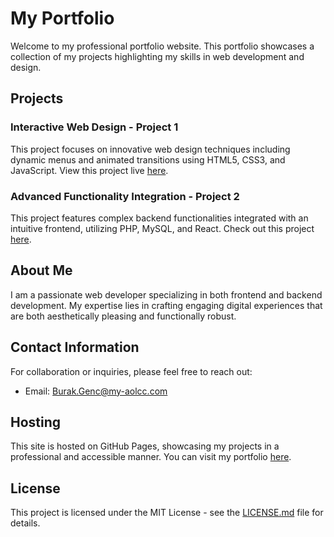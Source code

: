# My Portfolio

Welcome to my professional portfolio website. This portfolio showcases a collection of my projects highlighting my skills in web development and design.

## Projects

### Interactive Web Design - Project 1
This project focuses on innovative web design techniques including dynamic menus and animated transitions using HTML5, CSS3, and JavaScript. View this project live [here](https://github.com/burakgenc1).

### Advanced Functionality Integration - Project 2
This project features complex backend functionalities integrated with an intuitive frontend, utilizing PHP, MySQL, and React. Check out this project [here](https://github.com/burakgenc1).

## About Me

I am a passionate web developer specializing in both frontend and backend development. My expertise lies in crafting engaging digital experiences that are both aesthetically pleasing and functionally robust.

## Contact Information

For collaboration or inquiries, please feel free to reach out:
- Email: [Burak.Genc@my-aolcc.com](mailto:Burak.Genc@my-aolcc.com)

## Hosting

This site is hosted on GitHub Pages, showcasing my projects in a professional and accessible manner. You can visit my portfolio [here](https://github.com/burakgenc1).

## License

This project is licensed under the MIT License - see the [LICENSE.md](LICENSE.md) file for details.
